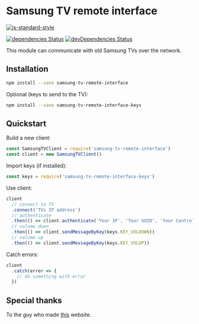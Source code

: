 # Samsung TV remote interface

[![js-standard-style](https://cdn.rawgit.com/feross/standard/master/badge.svg)](http://standardjs.com)

[![dependencies Status][dependencies-image]][dependencies-url]
[![devDependencies Status][devDependencies-image]][devDependencies-url]

This module can communicate with old Samsung TVs over the network.

## Installation

```bash
npm install --save samsung-tv-remote-interface
```

Optional (keys to send to the TV):

```bash
npm install --save samsung-tv-remote-interface-keys
```

## Quickstart

Build a new client:

```js
const SamsungTVClient = require('samsung-tv-remote-interface')
const client = new SamsungTVClient()
```

Import keys (if installed):

```js
const keys = require('samsung-tv-remote-interface-keys')
```

Use client:

```js
client
  // connect to TV
  .connect('TVs IP address')
  // authenticate
  .then(() => client.authenticate('Your IP', 'Your UUID', 'Your Controller name'))
  // volume down
  .then(() => client.sendMessageByKey(keys.KEY_VOLDOWN))
  // volume up
  .then(() => client.sendMessageByKey(keys.KEY_VOLUP))
```

Catch errors:

```js
client
  .catch(error => {
    // do something with error
  })
```

## Special thanks

To the guy who made [this][special-thanks-url] website.

[dependencies-image]: https://david-dm.org/piu130/samsung-tv-remote-interface/status.svg
[dependencies-url]: https://david-dm.org/Piu130/samsung-tv-remote-interface
[devDependencies-image]: https://david-dm.org/piu130/samsung-tv-remote-interface/dev-status.svg
[devDependencies-url]: https://david-dm.org/piu130/samsung-tv-remote-interface?type=dev
[special-thanks-url]: http://sc0ty.pl/2012/02/samsung-tv-network-remote-control-protocol/
